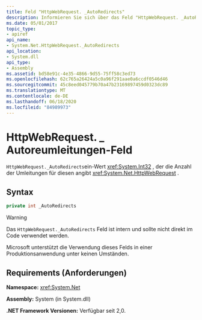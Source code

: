 ```yaml
---
title: Feld "HttpWebRequest. _AutoRedirects"
description: Informieren Sie sich über das Feld "HttpWebRequest. _AutoRedirects" in .net. Dieses Feld ist ein Int32-Wert, der die Anzahl der für eine HTTP-Webanforderung erfolgten Umleitungen widerspiegelt.
ms.date: 05/01/2017
topic_type:
- apiref
api_name:
- System.Net.HttpWebRequest._AutoRedirects
api_location:
- System.dll
api_type:
- Assembly
ms.assetid: bd58e91c-4e35-4866-9d55-75ff58c3ed73
ms.openlocfilehash: 62c765a26424a5c0a96f291aae0a6ccdf0546d46
ms.sourcegitcommit: 45c8eed045779b70a47b23169897459d0323dc89
ms.translationtype: MT
ms.contentlocale: de-DE
ms.lasthandoff: 06/18/2020
ms.locfileid: "84989973"
---
```

# <a name="httpwebrequest_autoredirects-field"></a>HttpWebRequest. \_ Autoreumleitungen-Feld

`HttpWebRequest._AutoRedirects`ein-Wert <xref:System.Int32> , der die Anzahl der Umleitungen für diesen angibt <xref:System.Net.HttpWebRequest> .

## <a name="syntax"></a>Syntax  
  
```csharp  
private int _AutoRedirects
```

> [!WARNING]
> Das `HttpWebRequest._AutoRedirects` Feld ist intern und sollte nicht direkt im Code verwendet werden.
>
> Microsoft unterstützt die Verwendung dieses Felds in einer Produktionsanwendung unter keinen Umständen.

## <a name="requirements"></a>Requirements (Anforderungen)

**Namespace:** <xref:System.Net>

**Assembly:** System (in System.dll)

**.NET Framework Versionen:** Verfügbar seit 2,0.
